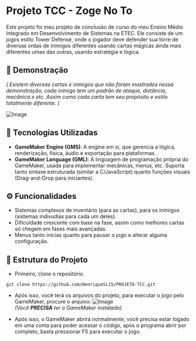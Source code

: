 # Projeto TCC - Zoge No To

Este projeto foi meu projeto de conclusão de curso do meu Ensino Médio Integrado em Desenvolvimento de Sistemas na ETEC. Ele consiste de um jogos estilo Tower Defense, onde o jogador deve defender sua torre de diversas ordas de inimigos diferentes usando cartas mágicas ainda mais diferentes umas das outras, usando estratégia e lógica.

## 📸 Demonstração
*( Existem diversas cartas e inimigos que não foram mostrados nessa demonstração, cada inimigo tem um padrão de ataque, distância, mecânica e etc. Assim como cada carta tem seu propósito e estilo totalmente diferente. )*

![Image](https://github.com/user-attachments/assets/a4167325-8f52-4ee0-8bbe-550c6cdf4951)

## 🚀 Tecnologias Utilizadas
- **GameMaker Engine (GMS)**: A engine em si, que gerencia a lógica, renderização, física, áudio e exportação para plataformas  .
- **GameMaker Language (GML)**: A linguagem de programação própria do GameMaker, usada para implementar mecânicas, menus, etc. Suporta tanto sintaxe estruturada (similar a C/JavaScript) quanto funções visuais (Drag-and-Drop para iniciantes).

## ⚙️ Funcionalidades

- Sistemas complexos de inventário (para as cartas), para os inimigos (sistemas indivudias para cada um deles).
- Dificuldade crescente com base na fase, assim como melhores cartas só chegam em fases mais avançadas.
- Menus tanto inicias quanto para pausar o jogo e alterar alguma configuração.

## 📂 Estrutura do Projeto
- Primeiro, clone o repositório
``` 
git clone https://github.com/HenriqueSL15/PROJETO-TCC.git
```
- Após isso, você terá os arquivos do projeto, para executar o jogo pelo GameMaker, procure o arquivo:
![Image](https://github.com/user-attachments/assets/56fbe84b-47b8-4181-ab02-6a52f88cf7b3)<br>
*(Você **PRECISA** ter o GameMaker instalado)*

- Após isso, o GameMaker abrirá normalmente, você precisa estar logado em uma conta para poder acessar o código, após o programa abrir por completo, basta pressionar F5 para executar o jogo.
